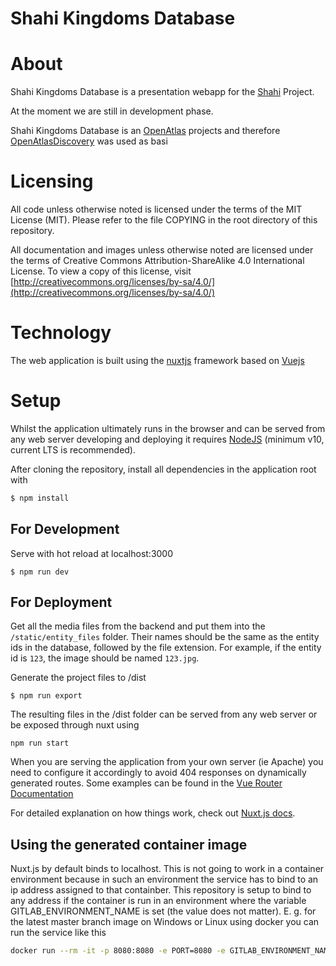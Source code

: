 # Shahi Kingdoms Database

# About

Shahi Kingdoms Database is a presentation webapp for the [Shahi](https://shahimaterialculture.univie.ac.at/) Project.


At the moment we are still in development phase.

Shahi Kingdoms Database is an [OpenAtlas](https://openatlas.eu) projects and therefore [OpenAtlasDiscovery](https://github.com/craws/OpenAtlasDiscovery) was used as basi

# Licensing

All code unless otherwise noted is licensed under the terms of the MIT License (MIT).
Please refer to the file COPYING in the root directory of this repository.

All documentation and images unless otherwise noted are licensed under the terms of Creative Commons
Attribution-ShareAlike 4.0 International License.
To view a copy of this license, visit 
[http://creativecommons.org/licenses/by-sa/4.0/](http://creativecommons.org/licenses/by-sa/4.0/)

# Technology

The web application is built using the [nuxtjs](https://nuxtjs.org/) framework based
on [Vuejs](https://vuejs.org/)

# Setup

Whilst the application ultimately runs in the browser and can be served from any web server
developing and deploying it requires [NodeJS](https://nodejs.org/en/about/releases/)
(minimum v10, current LTS is recommended).

After cloning the repository, install all dependencies in the application root with
```bash
$ npm install
```


## For Development

Serve with hot reload at localhost:3000
```
$ npm run dev
```

## For Deployment

Get all the media files from the backend and put them into the `/static/entity_files` folder. Their names should be the same as the entity ids in the database, followed by the file extension. For example, if the entity id is `123`, the image should be named `123.jpg`.

Generate the project files to /dist
```
$ npm run export
```

The resulting files in the /dist folder can be served from any web server or be exposed through
nuxt using
```
npm run start
```
When you are serving the application from your own server (ie Apache) you need to configure it
accordingly to avoid 404 responses on dynamically generated routes. Some examples can be found
in the [Vue Router Documentation](https://router.vuejs.org/guide/essentials/history-mode.html#example-server-configurations) 


For detailed explanation on how things work, check out [Nuxt.js docs](https://nuxtjs.org).

## Using the generated container image

Nuxt.js by default binds to localhost. This is not going to work in a container environment because in such an environment the service has to bind to an ip address assigned to that containber.
This repository is setup to bind to any address if the container is run in an environment where the variable GITLAB_ENVIRONMENT_NAME is set (the value does not matter).
E. g. for the latest master branch image on Windows or Linux using docker you can run the service like this

```bash
docker run --rm -it -p 8080:8080 -e PORT=8080 -e GITLAB_ENVIRONMENT_NAME=something registry.gitlab.com/acdh-oeaw/shahi/shahi-frontend/master 
```
